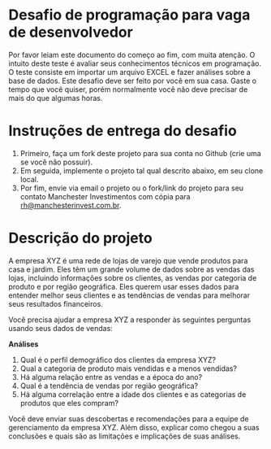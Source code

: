 # Desafio de programação para vaga de desenvolvedor

Por favor leiam este documento do começo ao fim, com muita atenção.
O intuito deste teste é avaliar seus conhecimentos técnicos em programação.
O teste consiste em importar um arquivo EXCEL e fazer análises sobre a base de dados.
Este desafio deve ser feito por você em sua casa. Gaste o tempo que você quiser, porém normalmente você não deve precisar de mais do que algumas horas.

# Instruções de entrega do desafio

1. Primeiro, faça um fork deste projeto para sua conta no Github (crie uma se você não possuir).
2. Em seguida, implemente o projeto tal qual descrito abaixo, em seu clone local.
3. Por fim, envie via email o projeto ou o fork/link do projeto para seu contato Manchester Investimentos com cópia para rh@manchesterinvest.com.br.

# Descrição do projeto

A empresa XYZ é uma rede de lojas de varejo que vende produtos para casa e jardim. Eles têm um grande volume de dados sobre as vendas das lojas, incluindo informações sobre os clientes, as vendas por categoria de produto e por região geográfica. Eles querem usar esses dados para entender melhor seus clientes e as tendências de vendas para melhorar seus resultados financeiros.

Você precisa ajudar a empresa XYZ a responder às seguintes perguntas usando seus dados de vendas:

**Análises**

1. Qual é o perfil demográfico dos clientes da empresa XYZ?
2. Qual a categoria de produto mais vendidas e a menos vendidas?
3. Há alguma relação entre as vendas e a época do ano?
4. Qual é a tendência de vendas por região geográfica?
5. Há alguma correlação entre a idade dos clientes e as categorias de produtos que eles compram?

Você deve enviar suas descobertas e recomendações para a equipe de gerenciamento da empresa XYZ. Além disso, explicar como chegou a suas conclusões e quais são as limitações e implicações de suas análises.


